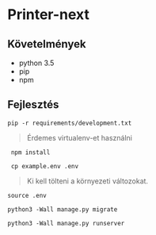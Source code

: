 # Printer-next

## Követelmények

- python 3.5
- pip
- npm

## Fejlesztés
```` pip -r requirements/development.txt ````
> Érdemes virtualenv-et használni

```` npm install````

```` cp example.env .env````

> Ki kell tölteni a környezeti változokat.

```` source .env ````

```` python3 -Wall manage.py migrate ````

```` python3 -Wall manage.py runserver ````
